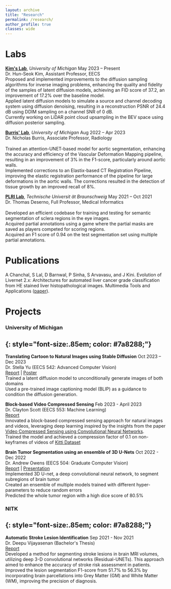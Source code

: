 ```yaml
---
layout: archive
title: "Research"
permalink: /research/
author_profile: true
classes: wide
---
```


<!-- ### Manuscript (in preparation)
{: style="font-size:.85em; color: #7a8288;"}
---

**Computational modeling of electrophysiology recordings can predict octopus arm movement**, *Nitish Gedela, Sachin Salim, Julianna Richie, Autumn Mclane Svoboda, Cynthia Chestek, Anne Draelos, Galit Pelled*, *2023* -->

# Labs
<!-- ### Neuroscience <i class="fas fa-brain" aria-hidden="true">
{: style="font-size:.85em; color: #7a8288;"}
--- -->

**[Kim's Lab](https://kim.engin.umich.edu/)**, *University of Michigan* <span class="pull-right">May 2023 – Present</span>  
<span class="small-grey"><i class="fas fa-user" aria-hidden="true"></i> Dr. Hun-Seok Kim, Assistant Professor, EECS</span>
<br><i class="fas fa-plus small-grey"></i> Proposed and implemented improvements to the diffusion sampling algorithms for inverse imaging problems, enhancing the quality and fidelity of the samples of latent diffusion models, achieving an FID score of 37.2, an improvement of 17.2% over the baseline model.
<br><i class="fas fa-plus small-grey"></i> Applied latent diffusion models to simulate a source and channel decoding system using diffusion denoising, resulting in a reconstruction PSNR of 24.4 dB using DDIM sampling on a channel SNR of 0 dB.
<br><i class="fas fa-plus small-grey"></i> Currently working on LiDAR point cloud upsampling in the BEV space using diffusion posterior sampling.

**[Burris' Lab](https://burris.lab.medicine.umich.edu/)**, *University of Michigan* <span class="pull-right">Aug 2022 – Apr 2023</span>  
<span class="small-grey"><i class="fas fa-user" aria-hidden="true"></i> Dr. Nicholas Burris, Associate Professor, Radiology</span>  
<br><i class="fas fa-plus small-grey"></i> Trained an attention-UNET-based model for aortic segmentation, enhancing the accuracy and efficiency of the Vascular Deformation Mapping pipeline, resulting in an improvement of 3% in the F1-score, particularly around aortic walls.
<br><i class="fas fa-plus small-grey"></i> Implemented corrections to an Elastix-based CT Registration Pipeline, improving the elastic registration performance of the pipeline for large deformations in the aortic walls. The corrections resulted in the detection of tissue growth by an improved recall of 8%.


**[PLRI Lab](https://plri.de/)**, *Technische Universit ̈at Braunschweig* <span class="pull-right">May 2021 – Oct 2021</span>  
<span class="small-grey"><i class="fas fa-user" aria-hidden="true"></i> Dr. Thomas Deserno, Full Professor, Medical Informatics</span>  
<br><i class="fas fa-plus small-grey"></i> Developed an efficient codebase for training and testing for semantic segmentation of sclera regions in the eye images.
<br><i class="fas fa-plus small-grey"></i> Acquired partial annotations using a game where the partial masks are saved as players competed for scoring regions.
<br><i class="fas fa-plus small-grey"></i>Acquired an F1 score of 0.94 on the test segmentation set using multiple partial annotations.


# Publications

A Chanchal, S Lal, D Barnwal, P Sinha, S Arvavasu, and J Kini. Evolution of Livernet 2.x: Architectures for automated liver cancer grade
classification from HE stained liver histopathological images. Multimedia Tools and Applications ([paper](https://link.springer.com/article/10.1007/s11042-023-15176-5#:~:text=LiverNet%202.0%20uses%20a%20modified,in%20a%20tree%2Dlike%20fashion.)). 


# Projects
### University of Michigan
{: style="font-size:.85em; color: #7a8288;"}
---
**Translating Cartoon to Natural Images using Stable Diffusion** <span class="pull-right">Oct 2023 – Dec 2023</span>  
<span class="small-grey"><i class="fas fa-user" aria-hidden="true"></i> Dr. Stella Yu (EECS 542: Advanced Computer Vision)</span>  
[Report](/files/reports/um/StableDiffusion_Cartoon_to_Natural.pdf) | [Poster](/files/presentations/StableDiffusion_Cartoon_to_Natural_Poster.pdf)
<br><i class="fas fa-plus small-grey"></i> Trained a latent diffusion model to unconditionally generate images of both domains
<br><i class="fas fa-plus small-grey"></i> Used a pre-trained image captioning model (BLIP) as a guidance to condition the diffusion generation.

**Block-based Video Compressed Sensing** <span class="pull-right">Feb 2023 - April 2023</span>  
<span class="small-grey"><i class="fas fa-user" aria-hidden="true"></i> Dr. Clayton Scott (EECS 553: Machine Learning)</span>  
[Report](/files/reports/um/VCSNet_Report.pdf) 
<br><i class="fas fa-plus small-grey"></i> Innovated a block-based compressed sensing approach for natural images and videos, leveraging deep learning inspired by the insights from the paper [Video Compressed Sensing using Convolutional Neural Networks](https://ieeexplore.ieee.org/document/9025255).
<br><i class="fas fa-plus small-grey"></i> Trained the model and achieved a compression factor of 0.1 on non-keyframes of videos of [Kitti Dataset](https://www.cvlibs.net/datasets/kitti/)


**Brain Tumor Segmentation using an ensemble of 3D U-Nets** <span class="pull-right">Oct 2022 - Dec 2022</span>  
<span class="small-grey"><i class="fas fa-user" aria-hidden="true"></i> Dr. Andrew Owens (EECS 504: Graduate Computer Vision)</span>  
[Report](/files/reports/um/Brain_Tumor_Segmentation_EECS504_Report.pdf) | [Presentation](/files/presentations/Brain_Tumor_Segmentation_EECS504_Presentation_Dec_2022.pdf)
<br><i class="fas fa-plus small-grey"></i> Implemented 3D U-net, a deep convolutional neural network, to segment subregions of brain tumor
<br><i class="fas fa-plus small-grey"></i> Created an ensemble of multiple models trained with different hyper-parameters to reduce random errors
<br><i class="fas fa-plus small-grey"></i> Predicted the whole tumor region with a high dice score of 80.5%


### NITK
{: style="font-size:.85em; color: #7a8288;"}
---

**Automatic Stroke Lesion Identification** <span class="pull-right">Sep 2021 - Nov 2021</span>  
<span class="small-grey"><i class="fas fa-user" aria-hidden="true"></i> Dr. Deepu Vijayasenan (Bachelor's Thesis)</span>\
[Report](/files/reports/nitk/Bachelor_Thesis.pdf)
<br><i class="fas fa-plus small-grey"></i> Developed a method for segmenting stroke lesions in brain MRI volumes, utilizing deep 3-D convolutional networks (Residual-UNETs). This approach aimed to enhance the accuracy of stroke risk assessment in patients.
<br><i class="fas fa-plus small-grey"></i> Improved the lesion segmentation F1-score from 51.7% to 56.3% by incorporating brain parcellations into Grey Matter (GM) and White Matter (WM), improving the precision of diagnosis.
